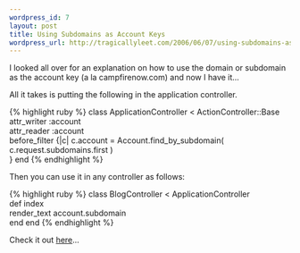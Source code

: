 ```yaml
--- 
wordpress_id: 7
layout: post
title: Using Subdomains as Account Keys
wordpress_url: http://tragicallyleet.com/2006/06/07/using-subdomains-as-account-keys/
---
```

I looked all over for an explanation on how to use the domain or subdomain as the account key (a la campfirenow.com) and now I have it...<!--more-->

All it takes is putting the following in the application controller.

{% highlight ruby %}
class ApplicationController &lt; ActionController::Base
  attr_writer :account   
  attr_reader :account     
  before_filter {|c| 
    c.account = Account.find_by_subdomain(
      c.request.subdomains.first
    )  
  }
end 
{% endhighlight %}

Then you can use it in any controller as follows:

{% highlight ruby %}
class BlogController &lt; ApplicationController   
  def index     
    render_text account.subdomain   
  end 
end 
{% endhighlight %}

Check it out [here](http://wiki.rubyonrails.com/rails/pages/HowToUseSubdomainsAsAccountKeys)...
